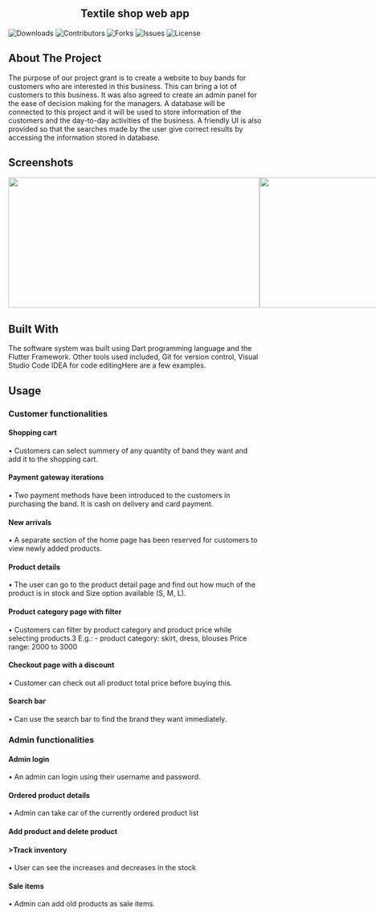 <br/>
<p align="center">
  <h2 align="center">Textile shop web app</h2>

</p>

![Downloads](https://img.shields.io/github/downloads/Chamalka20/textile-shop-web-app/total) ![Contributors](https://img.shields.io/github/contributors/Chamalka20/textile-shop-web-app?color=dark-green) ![Forks](https://img.shields.io/github/forks/Chamalka20/textile-shop-web-app?style=social) ![Issues](https://img.shields.io/github/issues/Chamalka20/textile-shop-web-app) ![License](https://img.shields.io/github/license/Chamalka20/textile-shop-web-app) 

## About The Project

The purpose of our project grant is to create a website to buy bands for customers who are interested in this business. This can bring a lot of customers to this business. It was also agreed to create an admin panel for the ease of decision making for the managers. A database will be connected to this project and it will be used to store information of the customers and the day-to-day activities of the business. A friendly UI  is also provided so that the searches  made by the user give correct results by accessing the information stored in database.

## Screenshots
<div style="display: flex;">
  <img src="https://drive.google.com/uc?export=view&id=1Iku7BZYqJJNFX6ywzl8hMmoTs7HmnoT0" width="500" height="260">
  <img src="https://drive.google.com/uc?export=view&id=13hgkRNbiYfxeabuG1JBGpJ2bP9qM4Wl3" width="500" height="260">
  <img src="https://drive.google.com/uc?export=view&id=1LVa4qar3ZgvM8eCZK230rUbxbkDQb6dp" width="500" height="260">
  <img src="https://drive.google.com/uc?export=view&id=1TWIFiC8wshRekJLK8go0Fr9xImo3lRnz" width="500" height="260">
  <img src="https://drive.google.com/uc?export=view&id=1ImdRQv_Mmqx-_iqwhHpizxOkX7By85xR" width="500" height="260">
  <img src="https://drive.google.com/uc?export=view&id=1UJB3wbD2hLUsf7bhsfIY8ygKboASMNvM" width="500" height="260">
</div>



## Built With

The software system was built using Dart programming language and the Flutter Framework. 
Other tools used included, Git for version control, Visual Studio Code IDEA for code editingHere are a few examples.



## Usage

<h3>Customer functionalities	</h3>

<h4>Shopping cart</h4>
 • Customers can select summery of any quantity of band they want and add it to the shopping cart.

<h4>Payment gateway iterations</h4>
 • Two payment methods have been introduced to the customers in purchasing the band. It is cash on delivery and card payment.
 
<h4>New arrivals</h4>
 • A separate section of the home page has been reserved for customers to view newly added products.
 
<h4>Product details</h4>
 • The user can go to the product detail page and find out how much of the product is in stock and Size option available (S, M, L).

<h4>Product category page with filter</h4>
 • Customers can filter by product category and product price while selecting products.3
  E.g.: - product category: skirt, dress, blouses
          Price range: 2000 to 3000
          
<h4>Checkout page with a discount</h4>
 • Customer can check out all product total price before buying this.
 
<h4>Search bar</h4>
 • Can use the search bar to find the brand they want immediately. 


<h3>Admin functionalities</h3>	

<h4>Admin login</h4>
 • An admin can login using their username and password.
 
<h4>Ordered product details</h4>
 • Admin can take car of the currently ordered product list
 
<h4>Add product and delete product</h4>

<h4>>Track inventory</h4>
 • User can see the increases and decreases in the stock
 
<h4>Sale items</h4>
 • Admin can add old products as sale items.

